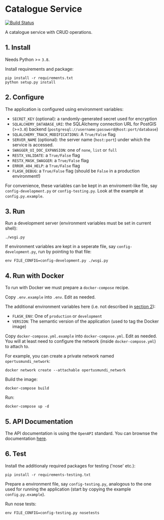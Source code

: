 # Catalogue Service

[![Build Status](https://ci.dev-1.opertusmundi.eu:9443/api/badges/OpertusMundi/catalogue-service/status.svg?ref=refs/heads/master)](https://ci.dev-1.opertusmundi.eu:9443/OpertusMundi/catalogue-service)

A catalogue service with CRUD operations.

## 1. Install

Needs Python >= `3.8`.

Install requirements and package:

    pip install -r requirements.txt
    python setup.py install


## 2. Configure

The application is configured using environment variables:
  
 * `SECRET_KEY` (optional): a randomly-generated secret used for encryption
 * `SQLALCHEMY_DATABASE_URI`: the SQLAlchemy connection URL for PostGIS (>=`3.0`) backend (`postgresql://username:password@host:port/database`)
 * `SQLALCHEMY_TRACK_MODIFICATIONS`: A `True/False` flag
 * `SERVER_NAME` (optional): the server name (`host:port`) under which the service is accessed.
 * `SWAGGER_UI_DOC_EXPANSION`: one of `none`, `list` or `full`
 * `RESTX_VALIDATE`: a `True/False` flag
 * `RESTX_MASK_SWAGGER`: a `True/False` flag
 * `ERROR_404_HELP`: a `True/False` flag
 * `FLASK_DEBUG`: a `True/False` flag (should be `False` in a production environment!)

For convenience, these variables can be kept in an enviroment-like file, say `config-development.py` or `config-testing.py`. 
Look at the example at `config.py.example`.  

## 3. Run

Run a development server (environment variables must be set in current shell):

    ./wsgi.py
 
If environment variables are kept in a seperate file, say `config-development.py`, run by pointing to that file:

    env FILE_CONFIG=config-development.py ./wsgi.py

## 4. Run with Docker

To run with Docker we must prepare a `docker-compose` recipe.

Copy `.env.example` into `.env`. Edit as needed.

The additional environment variables here (i.e. not described in [section 2](#2-configure)):

  * `FLASK_ENV`: One of `production` or `development`
  * `VERSION`: The semantic version of the application (used to tag the Docker image)

Copy `docker-compose.yml.example` into `docker-compose.yml`. Edit as needed. You will at least need to configure the network (inside `docker-compose.yml`) to attach to. 

For example, you can create a private network named `opertusmundi_network`:

    docker network create --attachable opertusmundi_network

Build the image:

    docker-compose build
   
Run:

    docker-compose up -d

## 5. API Documentation

The API documentation is using the `OpenAPI` standard.
You can brownse the documentation [here](https://opertusmundi.github.io/catalogue-service/).

## 6. Test

Install the additionaly required packages for testing ('nose' etc.):

    pip install -r requirements-testing.txt

Prepare a environment file, say `config-testing.py`, analogous to the one used for running the application (start by copying the example `config.py.example`).

Run nose tests:

    env FILE_CONFIG=config-testing.py nosetests 


